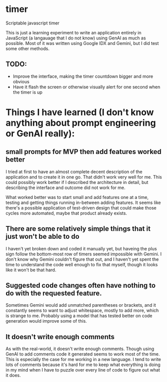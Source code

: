 # timer
Scriptable javascript timer

This is just a learning experiment to write an application entirely in JavaScript (a langauage that I do not know) using GenAI as much as possible. Most of it was written using Google IDX and Gemini, but I did test some other methods.

## TODO:
- Improve the interface, making the timer countdown bigger and more obvious
- Have it flash the screen or otherwise visually alert for one second when the timer is up


# Things I have learned (I don't know anything about prompt engineering or GenAI really):

## small prompts for MVP then add features worked better

I tried at first to have an almost complete decent description of the application and to create it in one go. That didn't work very well for me. This could possibly work better if I described the architecture in detail, but describing the interface and outcome did not work for me.

What worked better was to start small and add features one at a time, testing and getting things running in-between adding features. It seems like there's a possible application of test-driven design that could make those cycles more automated, maybe that product already exists.

## There are some relatively simple things that it just won't be able to do

I haven't yet broken down and coded it manually yet, but haveing the plus sign follow the bottom-most row of timers seemed impossible with Gemini. I don't know why Gemini couldn't figure that out, and I haven't yet spent the time to understand the code well enough to fix that myself, though it looks like it won't be that hard. 

## Suggested code changes often have nothing to do with the requested feature.

Sometimes Gemini would add unmatched parentheses or brackets, and it constantly seems to want to adjust whitespace, mostly to add more, which is strange to me. Probably using a model that has tested better on code generation would improve some of this.

## It doesn't write enough comments

As with the real-world, it doesn't write enough comments. Though using GenAI to add comments code it generated seems to work most of the time.
This is especially the case for me working in a new language. I tend to write lots of comments because it's hard for me to keep what everything is doing in my mind when I have to puzzle over every line of code to figure out what it does. 
